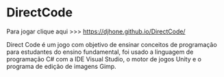 # DirectCode
Para jogar clique aqui >>> https://djhone.github.io/DirectCode/ 

Direct Code é um jogo com objetivo de ensinar conceitos de programação para estudantes do ensino fundamental, foi usado a linguagem de programação C# com a IDE Visual Studio, o motor de jogos Unity e o programa de edição de imagens Gimp. 